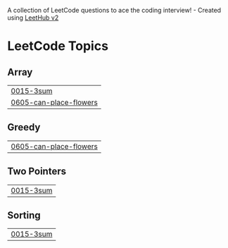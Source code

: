A collection of LeetCode questions to ace the coding interview! - Created using [LeetHub v2](https://github.com/arunbhardwaj/LeetHub-2.0)
<!---LeetCode Topics Start-->
# LeetCode Topics
## Array
|  |
| ------- |
| [0015-3sum](https://github.com/henriquevalezad/Algoritmos-E-Estruturas-De-Dados-I/tree/master/0015-3sum) |
| [0605-can-place-flowers](https://github.com/henriquevalezad/Algoritmos-E-Estruturas-De-Dados-I/tree/master/0605-can-place-flowers) |
## Greedy
|  |
| ------- |
| [0605-can-place-flowers](https://github.com/henriquevalezad/Algoritmos-E-Estruturas-De-Dados-I/tree/master/0605-can-place-flowers) |
## Two Pointers
|  |
| ------- |
| [0015-3sum](https://github.com/henriquevalezad/Algoritmos-E-Estruturas-De-Dados-I/tree/master/0015-3sum) |
## Sorting
|  |
| ------- |
| [0015-3sum](https://github.com/henriquevalezad/Algoritmos-E-Estruturas-De-Dados-I/tree/master/0015-3sum) |
<!---LeetCode Topics End-->